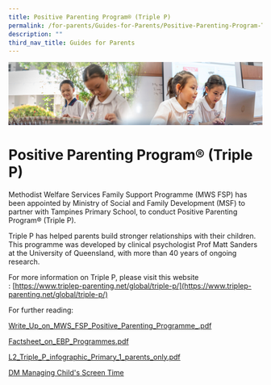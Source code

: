 ```yaml
---
title: Positive Parenting Program® (Triple P)
permalink: /for-parents/Guides-for-Parents/Positive-Parenting-Program-Triple-P/
description: ""
third_nav_title: Guides for Parents
---
```

![](/images/ForParents.jpg)

Positive Parenting Program® (Triple P)
======================================

  

Methodist Welfare Services Family Support Programme (MWS FSP) has been appointed by Ministry of Social and Family Development (MSF) to partner with Tampines Primary School, to conduct Positive Parenting Program® (Triple P).

  

Triple P has helped parents build stronger relationships with their children. This programme was developed by clinical psychologist Prof Matt Sanders at the University of Queensland, with more than 40 years of ongoing research.

  

For more information on Triple P, please visit this website : [https://www.triplep-parenting.net/global/triple-p/](https://www.triplep-parenting.net/global/triple-p/)

  
For further reading:

[Write_Up_on_MWS_FSP_Positive_Parenting_Programme_.pdf](/files/Write_Up_on_MWS_FSP_Positive_Parenting_Programme_.pdf) 

[Factsheet_on_EBP_Programmes.pdf](/files/Factsheet_on_EBP_Programmes.pdf)

[L2_Triple_P_infographic_Primary_1_parents_only.pdf](/files/L2_Triple_P_infographic_Primary_1_parents_only.pdf) 

[DM Managing Child's Screen Time](/files/EDM%20Managing%20Childs%20Screen%20Time.pdf)